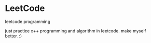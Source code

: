 # LeetCode
leetcode programming

just practice c++ programming and algorithm in leetcode. 
make myself better. :)

